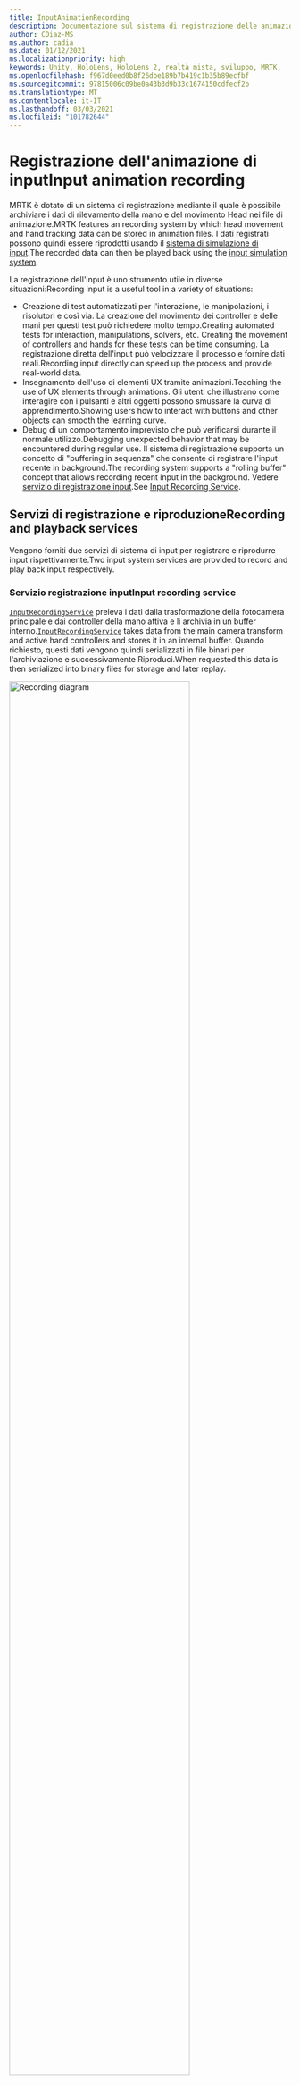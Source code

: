 ```yaml
---
title: InputAnimationRecording
description: Documentazione sul sistema di registrazione delle animazioni di input in MRTK
author: CDiaz-MS
ms.author: cadia
ms.date: 01/12/2021
ms.localizationpriority: high
keywords: Unity, HoloLens, HoloLens 2, realtà mista, sviluppo, MRTK,
ms.openlocfilehash: f967d0eed0b8f26dbe189b7b419c1b35b89ecfbf
ms.sourcegitcommit: 97815006c09be0a43b3d9b33c1674150cdfecf2b
ms.translationtype: MT
ms.contentlocale: it-IT
ms.lasthandoff: 03/03/2021
ms.locfileid: "101782644"
---
```

# <a name="input-animation-recording"></a><span data-ttu-id="97788-104">Registrazione dell'animazione di input</span><span class="sxs-lookup"><span data-stu-id="97788-104">Input animation recording</span></span>

<span data-ttu-id="97788-105">MRTK è dotato di un sistema di registrazione mediante il quale è possibile archiviare i dati di rilevamento della mano e del movimento Head nei file di animazione.</span><span class="sxs-lookup"><span data-stu-id="97788-105">MRTK features an recording system by which head movement and hand tracking data can be stored in animation files.</span></span> <span data-ttu-id="97788-106">I dati registrati possono quindi essere riprodotti usando il [sistema di simulazione di input](input-simulation-service.md).</span><span class="sxs-lookup"><span data-stu-id="97788-106">The recorded data can then be played back using the [input simulation system](input-simulation-service.md).</span></span>

<span data-ttu-id="97788-107">La registrazione dell'input è uno strumento utile in diverse situazioni:</span><span class="sxs-lookup"><span data-stu-id="97788-107">Recording input is a useful tool in a variety of situations:</span></span>

* <span data-ttu-id="97788-108">Creazione di test automatizzati per l'interazione, le manipolazioni, i risolutori e così via. La creazione del movimento dei controller e delle mani per questi test può richiedere molto tempo.</span><span class="sxs-lookup"><span data-stu-id="97788-108">Creating automated tests for interaction, manipulations, solvers, etc. Creating the movement of controllers and hands for these tests can be time consuming.</span></span> <span data-ttu-id="97788-109">La registrazione diretta dell'input può velocizzare il processo e fornire dati reali.</span><span class="sxs-lookup"><span data-stu-id="97788-109">Recording input directly can speed up the process and provide real-world data.</span></span>
* <span data-ttu-id="97788-110">Insegnamento dell'uso di elementi UX tramite animazioni.</span><span class="sxs-lookup"><span data-stu-id="97788-110">Teaching the use of UX elements through animations.</span></span>
  <span data-ttu-id="97788-111">Gli utenti che illustrano come interagire con i pulsanti e altri oggetti possono smussare la curva di apprendimento.</span><span class="sxs-lookup"><span data-stu-id="97788-111">Showing users how to interact with buttons and other objects can smooth the learning curve.</span></span>
* <span data-ttu-id="97788-112">Debug di un comportamento imprevisto che può verificarsi durante il normale utilizzo.</span><span class="sxs-lookup"><span data-stu-id="97788-112">Debugging unexpected behavior that may be encountered during regular use.</span></span>
  <span data-ttu-id="97788-113">Il sistema di registrazione supporta un concetto di "buffering in sequenza" che consente di registrare l'input recente in background.</span><span class="sxs-lookup"><span data-stu-id="97788-113">The recording system supports a "rolling buffer" concept that allows recording recent input in the background.</span></span>
  <span data-ttu-id="97788-114">Vedere [servizio di registrazione input](#input-recording-service).</span><span class="sxs-lookup"><span data-stu-id="97788-114">See [Input Recording Service](#input-recording-service).</span></span>

## <a name="recording-and-playback-services"></a><span data-ttu-id="97788-115">Servizi di registrazione e riproduzione</span><span class="sxs-lookup"><span data-stu-id="97788-115">Recording and playback services</span></span>

<span data-ttu-id="97788-116">Vengono forniti due servizi di sistema di input per registrare e riprodurre input rispettivamente.</span><span class="sxs-lookup"><span data-stu-id="97788-116">Two input system services are provided to record and play back input respectively.</span></span>

### <a name="input-recording-service"></a><span data-ttu-id="97788-117">Servizio registrazione input</span><span class="sxs-lookup"><span data-stu-id="97788-117">Input recording service</span></span>

<span data-ttu-id="97788-118">[`InputRecordingService`](xref:Microsoft.MixedReality.Toolkit.Input.InputRecordingService) preleva i dati dalla trasformazione della fotocamera principale e dai controller della mano attiva e li archivia in un buffer interno.</span><span class="sxs-lookup"><span data-stu-id="97788-118">[`InputRecordingService`](xref:Microsoft.MixedReality.Toolkit.Input.InputRecordingService) takes data from the main camera transform and active hand controllers and stores it in an internal buffer.</span></span> <span data-ttu-id="97788-119">Quando richiesto, questi dati vengono quindi serializzati in file binari per l'archiviazione e successivamente Riproduci.</span><span class="sxs-lookup"><span data-stu-id="97788-119">When requested this data is then serialized into binary files for storage and later replay.</span></span>

<a target="_blank" href="../images/input-simulation/MRTK_InputAnimation_RecordingDiagram.png">
  <img src="../images/input-simulation/MRTK_InputAnimation_RecordingDiagram.png" title="Registrazione dell'animazione di input" width="80%" alt="Recording diagram" class="center" />
</a>

<span data-ttu-id="97788-121">Per avviare la registrazione dell'input [`StartRecording`](xref:Microsoft.MixedReality.Toolkit.Input.IMixedRealityInputRecordingService.StartRecording) , chiamare la funzione.</span><span class="sxs-lookup"><span data-stu-id="97788-121">To start recording input call the [`StartRecording`](xref:Microsoft.MixedReality.Toolkit.Input.IMixedRealityInputRecordingService.StartRecording) function.</span></span> <span data-ttu-id="97788-122">[`StopRecording`](xref:Microsoft.MixedReality.Toolkit.Input.IMixedRealityInputRecordingService.StopRecording) sospende la registrazione, ma non rimuove i dati registrati fino [`DiscardRecordedInput`](xref:Microsoft.MixedReality.Toolkit.Input.IMixedRealityInputRecordingService.DiscardRecordedInput) a questo momento, se necessario, usare per eseguire questa operazione.</span><span class="sxs-lookup"><span data-stu-id="97788-122">[`StopRecording`](xref:Microsoft.MixedReality.Toolkit.Input.IMixedRealityInputRecordingService.StopRecording) will pause recording (but not discard the data recorded so far, use [`DiscardRecordedInput`](xref:Microsoft.MixedReality.Toolkit.Input.IMixedRealityInputRecordingService.DiscardRecordedInput) to do this if needed).</span></span>

<span data-ttu-id="97788-123">Per impostazione predefinita, le dimensioni del buffer di registrazione sono limitate a 30 secondi.</span><span class="sxs-lookup"><span data-stu-id="97788-123">By default the size of the recording buffer is limited to 30 seconds.</span></span> <span data-ttu-id="97788-124">In questo modo, il servizio di registrazione può registrare in background senza accumulare troppi dati, quindi salvare gli ultimi 30 secondi, se necessario.</span><span class="sxs-lookup"><span data-stu-id="97788-124">This allows the recording service to keep recording in the background without accumulating too much data, and then save the last 30 seconds when required.</span></span> <span data-ttu-id="97788-125">L'intervallo di tempo può essere modificato usando la [`RecordingBufferTimeLimit`](xref:Microsoft.MixedReality.Toolkit.Input.IMixedRealityInputRecordingService.RecordingBufferTimeLimit) Proprietà oppure la registrazione può essere illimitata usando l' [`UseBufferTimeLimit`](xref:Microsoft.MixedReality.Toolkit.Input.IMixedRealityInputRecordingService.UseBufferTimeLimit) opzione.</span><span class="sxs-lookup"><span data-stu-id="97788-125">The time interval can be changed using the [`RecordingBufferTimeLimit`](xref:Microsoft.MixedReality.Toolkit.Input.IMixedRealityInputRecordingService.RecordingBufferTimeLimit) property, or recording can be unlimited using the [`UseBufferTimeLimit`](xref:Microsoft.MixedReality.Toolkit.Input.IMixedRealityInputRecordingService.UseBufferTimeLimit) option.</span></span>

<span data-ttu-id="97788-126">I dati nel buffer di registrazione possono essere salvati in un file binario usando la funzione [SaveInputAnimation](xref:Microsoft.MixedReality.Toolkit.Input.IMixedRealityInputRecordingService.SaveInputAnimation*) .</span><span class="sxs-lookup"><span data-stu-id="97788-126">The data in the recording buffer can be saved in a binary file using the [SaveInputAnimation](xref:Microsoft.MixedReality.Toolkit.Input.IMixedRealityInputRecordingService.SaveInputAnimation*) function.</span></span>

<span data-ttu-id="97788-127">Per informazioni dettagliate sul formato di file binario, vedere [specifica del formato del file di animazione di input](input-animation-file-format.md).</span><span class="sxs-lookup"><span data-stu-id="97788-127">For details on the binary file format see [Input Animation File Format Specification](input-animation-file-format.md).</span></span>

### <a name="input-playback-service"></a><span data-ttu-id="97788-128">Servizio di riproduzione input</span><span class="sxs-lookup"><span data-stu-id="97788-128">Input playback service</span></span>

<span data-ttu-id="97788-129">[`InputPlaybackService`](xref:Microsoft.MixedReality.Toolkit.Input.InputPlaybackService) legge un file binario con i dati di animazione di input, quindi applica tali dati tramite [InputSimulationService](xref:Microsoft.MixedReality.Toolkit.Input.InputSimulationService) per ricreare i movimenti registrati.</span><span class="sxs-lookup"><span data-stu-id="97788-129">[`InputPlaybackService`](xref:Microsoft.MixedReality.Toolkit.Input.InputPlaybackService) reads a binary file with input animation data and then applies this data through the [InputSimulationService](xref:Microsoft.MixedReality.Toolkit.Input.InputSimulationService) to recreate the recorded movements.</span></span>

<a target="_blank" href="../images/input-simulation/MRTK_InputAnimation_PlaybackDiagram.png">
  <img src="../images/input-simulation/MRTK_InputAnimation_PlaybackDiagram.png" title="Riproduzione dell'animazione di input" width="80%" alt="Play Back diagram" class="center" />
</a>

<span data-ttu-id="97788-131">Per avviare la riproduzione dell'animazione di input, è necessario caricarla da un file usando la funzione [LoadInputAnimation](xref:Microsoft.MixedReality.Toolkit.Input.IMixedRealityInputPlaybackService.LoadInputAnimation*) .</span><span class="sxs-lookup"><span data-stu-id="97788-131">To start playing back input animation it should be loaded from a file using the [LoadInputAnimation](xref:Microsoft.MixedReality.Toolkit.Input.IMixedRealityInputPlaybackService.LoadInputAnimation*) function.</span></span>

<span data-ttu-id="97788-132">Chiamare [Play](xref:Microsoft.MixedReality.Toolkit.Input.IMixedRealityInputPlaybackService.Play), [pause](xref:Microsoft.MixedReality.Toolkit.Input.IMixedRealityInputPlaybackService.Play)o [Stop](xref:Microsoft.MixedReality.Toolkit.Input.IMixedRealityInputPlaybackService.Stop) per controllare la riproduzione dell'animazione.</span><span class="sxs-lookup"><span data-stu-id="97788-132">Call [Play](xref:Microsoft.MixedReality.Toolkit.Input.IMixedRealityInputPlaybackService.Play), [Pause](xref:Microsoft.MixedReality.Toolkit.Input.IMixedRealityInputPlaybackService.Play), or [Stop](xref:Microsoft.MixedReality.Toolkit.Input.IMixedRealityInputPlaybackService.Stop) to control the animation playback.</span></span>

<span data-ttu-id="97788-133">Il tempo di animazione corrente può anche essere controllato direttamente con la proprietà [localtime](xref:Microsoft.MixedReality.Toolkit.Input.IMixedRealityInputPlaybackService.LocalTime) .</span><span class="sxs-lookup"><span data-stu-id="97788-133">The current animation time can also be controlled directly with the [LocalTime](xref:Microsoft.MixedReality.Toolkit.Input.IMixedRealityInputPlaybackService.LocalTime) property.</span></span>

> [!WARNING]
> <span data-ttu-id="97788-134">Il ciclo o la reimpostazione dell'animazione o [`LocalTime`](xref:Microsoft.MixedReality.Toolkit.Input.IMixedRealityInputPlaybackService.LocalTime) dell'impostazione dell'input direttamente tramite lo scrubbing della sequenza temporale può produrre risultati imprevisti durante la modifica della scena.</span><span class="sxs-lookup"><span data-stu-id="97788-134">Looping or resetting input animation or setting [`LocalTime`](xref:Microsoft.MixedReality.Toolkit.Input.IMixedRealityInputPlaybackService.LocalTime) directly by scrubbing the timeline may yield unexpected results when manipulating the scene!</span></span> <span data-ttu-id="97788-135">Vengono registrati solo i movimenti di input, le eventuali modifiche aggiuntive, ad esempio lo spostamento di oggetti o la rotazione delle opzioni non verranno reimpostate.</span><span class="sxs-lookup"><span data-stu-id="97788-135">Only the input movements are recorded, any additional changes such as moving objects or flipping switches will not be reset.</span></span> <span data-ttu-id="97788-136">Assicurarsi di ricaricare la scena se sono state apportate modifiche irreversibili.</span><span class="sxs-lookup"><span data-stu-id="97788-136">Make sure to reload the scene if irreversible changes have been made.</span></span>

### <a name="editor-tools-for-recording-and-playing-input-animation"></a><span data-ttu-id="97788-137">Strumenti Editor per la registrazione e la riproduzione dell'animazione di input</span><span class="sxs-lookup"><span data-stu-id="97788-137">Editor tools for recording and playing input animation</span></span>

<span data-ttu-id="97788-138">Nell'editor di Unity sono disponibili numerosi strumenti per la registrazione e l'analisi dell'animazione di input.</span><span class="sxs-lookup"><span data-stu-id="97788-138">A number of tools exist in the Unity editor for recording and examining input animation.</span></span> <span data-ttu-id="97788-139">È possibile accedere a questi strumenti nella [finestra degli strumenti di simulazione di input](input-simulation-service.md#input-simulation-tools-window), che può essere aperta da _mixed reality Toolkit > Utilities > menu di simulazione input_ .</span><span class="sxs-lookup"><span data-stu-id="97788-139">These tools can be accessed in the [input simulation tools window](input-simulation-service.md#input-simulation-tools-window), which can be opened from the _Mixed Reality Toolkit > Utilities > Input Simulation_ menu.</span></span>

> [!NOTE]
> <span data-ttu-id="97788-140">La registrazione e la riproduzione di input funzionano solo in modalità di riproduzione.</span><span class="sxs-lookup"><span data-stu-id="97788-140">Input recording and playback only works during play mode.</span></span>

<span data-ttu-id="97788-141">La finestra di registrazione input presenta due modalità:</span><span class="sxs-lookup"><span data-stu-id="97788-141">The input recording window has two modes:</span></span>

* <span data-ttu-id="97788-142">_Registrazione_ per registrare l'input durante la modalità di riproduzione e salvarlo nei file di animazione.</span><span class="sxs-lookup"><span data-stu-id="97788-142">_Recording_ for recording input during play mode and saving it to animation files.</span></span>

  <span data-ttu-id="97788-143">Quando si attiva il pulsante [`InputRecordingService`](xref:Microsoft.MixedReality.Toolkit.Input.InputRecordingService) di registrazione, è abilitato per registrare l'input.</span><span class="sxs-lookup"><span data-stu-id="97788-143">When toggling on the recording button the [`InputRecordingService`](xref:Microsoft.MixedReality.Toolkit.Input.InputRecordingService) is enabled to record input.</span></span>
  <span data-ttu-id="97788-144">Quando si disattiva il pulsante registrazione, viene visualizzata una selezione di salvataggio file e l'animazione di input registrata viene salvata nella destinazione selezionata.</span><span class="sxs-lookup"><span data-stu-id="97788-144">When toggling off the recording button a file save selection is shown and the recorded input animation is saved to the selected destination.</span></span>

  <span data-ttu-id="97788-145">Il limite di tempo del buffer può essere modificato anche in questa modalità.</span><span class="sxs-lookup"><span data-stu-id="97788-145">The buffer time limit can also be changed in this mode.</span></span>

* <span data-ttu-id="97788-146">_Riproduzione_ per il caricamento di file di animazione e ricreazione dell'input tramite il sistema di simulazione di input.</span><span class="sxs-lookup"><span data-stu-id="97788-146">_Playback_ for loading animation files and then recreating input through the input simulation system.</span></span>

  <span data-ttu-id="97788-147">Prima di tutto è necessario caricare un'animazione in questa modalità.</span><span class="sxs-lookup"><span data-stu-id="97788-147">An animation must be loaded in this mode first.</span></span> <span data-ttu-id="97788-148">Dopo la registrazione dell'input in modalità di registrazione, l'animazione risultante viene caricata automaticamente.</span><span class="sxs-lookup"><span data-stu-id="97788-148">After recording input in recording mode the resulting animation is automatically loaded.</span></span> <span data-ttu-id="97788-149">In alternativa, fare clic sul pulsante "carica" per selezionare un file di animazione esistente.</span><span class="sxs-lookup"><span data-stu-id="97788-149">Alternatively click the "Load" button to select an existing animation file.</span></span>

  <span data-ttu-id="97788-150">I pulsanti di controllo dell'ora da sinistra a destra sono:</span><span class="sxs-lookup"><span data-stu-id="97788-150">The time control buttons from left to right are:</span></span>

  * <span data-ttu-id="97788-151">_Reimposta_ l'ora di riproduzione all'inizio dell'animazione.</span><span class="sxs-lookup"><span data-stu-id="97788-151">_Reset_ the playback time to the start of the animation.</span></span>
  * <span data-ttu-id="97788-152">_Riproduzione_ continua dell'animazione nel tempo.</span><span class="sxs-lookup"><span data-stu-id="97788-152">_Play_ animation continuously over time.</span></span>
  * <span data-ttu-id="97788-153">Eseguire un _passaggio avanti una_ volta.</span><span class="sxs-lookup"><span data-stu-id="97788-153">_Step_ forward one time step.</span></span>

  <span data-ttu-id="97788-154">Il dispositivo di scorrimento può essere usato anche per scorrere la sequenza temporale dell'animazione.</span><span class="sxs-lookup"><span data-stu-id="97788-154">The slider can also be used to scrub through the animation timeline.</span></span>

> [!WARNING]
> <span data-ttu-id="97788-155">Il ciclo o la reimpostazione dell'animazione dell'input o la ripulitura della sequenza temporale possono produrre risultati imprevisti durante la modifica della scena.</span><span class="sxs-lookup"><span data-stu-id="97788-155">Looping or resetting input animation or scrubbing the timeline may yield unexpected results when manipulating the scene!</span></span> <span data-ttu-id="97788-156">Vengono registrati solo i movimenti di input, le eventuali modifiche aggiuntive, ad esempio lo spostamento di oggetti o la rotazione delle opzioni non verranno reimpostate.</span><span class="sxs-lookup"><span data-stu-id="97788-156">Only the input movements are recorded, any additional changes such as moving objects or flipping switches will not be reset.</span></span> <span data-ttu-id="97788-157">Assicurarsi di ricaricare la scena se sono state apportate modifiche irreversibili.</span><span class="sxs-lookup"><span data-stu-id="97788-157">Make sure to reload the scene if irreversible changes have been made.</span></span>
